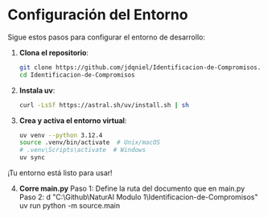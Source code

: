 
# Configuración del Entorno

Sigue estos pasos para configurar el entorno de desarrollo:

1. **Clona el repositorio**:
   ```bash
   git clone https://github.com/jdqniel/Identificacion-de-Compromisos.git
   cd Identificacion-de-Compromisos
   ```

2. **Instala uv**:
   ```bash
   curl -LsSf https://astral.sh/uv/install.sh | sh
   ```

3. **Crea y activa el entorno virtual**:
   ```bash
   uv venv --python 3.12.4
   source .venv/bin/activate  # Unix/macOS
   # .venv\Scripts\activate  # Windows
   uv sync
   ```
¡Tu entorno está listo para usar!

4. **Corre main.py**
Paso 1: Define la ruta del documento que en main.py
Paso 2: d "C:\Github\NaturAI Modulo 1\Identificacion-de-Compromisos"
uv run python -m source.main
